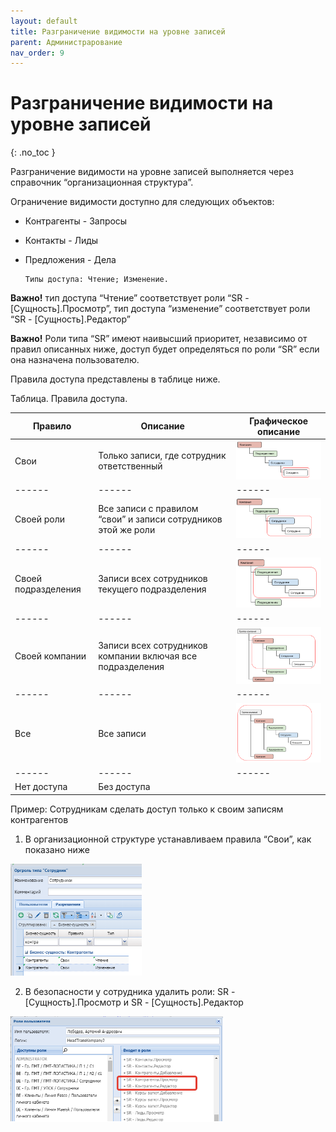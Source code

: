 ```yaml
---
layout: default
title: Разграничение видимости на уровне записей
parent: Администрарование
nav_order: 9
---
```


# Разграничение видимости на уровне записей
{: .no_toc }

Разграничение видимости на уровне записей выполняется через справочник “организационная структура”.

Ограничение видимости доступно для следующих объектов:

- Контрагенты                    - Запросы   
- Контакты                       - Лиды
- Предложения                    - Дела   

      Типы доступа: Чтение; Изменение.

**Важно!**
тип доступа “Чтение” соответствует роли “SR - [Сущность].Просмотр”,
тип доступа “изменение” соответствует роли “SR - [Сущность].Редактор”

**Важно!** Роли типа “SR” имеют наивысший приоритет, независимо от правил описанных ниже, доступ будет определяться по роли “SR” если она назначена пользователю.

Правила доступа представлены в таблице ниже.

Таблица. Правила доступа.

Правило | Описание | Графическое описание
------ | ------ | ------
Свои   | Только записи, где сотрудник ответственный  | ![](/assets/images/table.png)
------ | ------ | ------
Своей роли   | Все записи с правилом “свои” и записи сотрудников этой же роли  | ![](/assets/images/table1.png)
------ | ------ | ------
Своей подразделения   | Записи всех сотрудников текущего подразделения  | ![](/assets/images/table2.png)
------ | ------ | ------
Своей компании   | Записи всех сотрудников компании включая все подразделения  | ![](/assets/images/table3.png)
------ | ------ | ------
Все  | Все записи  | ![](/assets/images/table4.png)
------ | ------ | ------
Нет доступа | Без доступа |

Пример:  Сотрудникам сделать доступ только к своим записям контрагентов

1. В организационной структуре устанавливаем правила “Свои”,
как показано ниже

![](/assets/images/their.png)

2. В безопасности у сотрудника удалить роли:
SR - [Сущность].Просмотр и SR - [Сущность].Редактор

![](/assets/images/their2.png)
